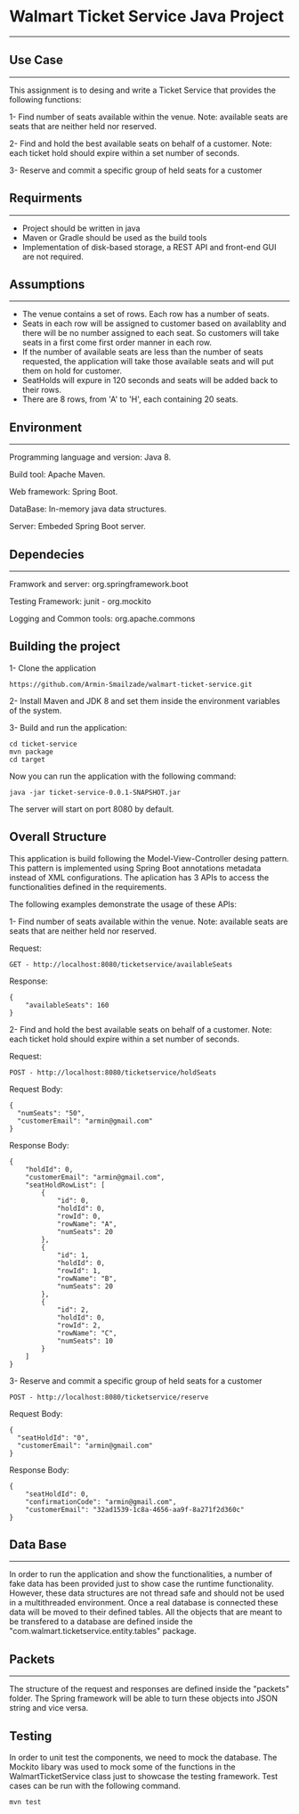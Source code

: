 # Walmart Ticket Service Java Project
---

## Use Case
---

This assignment is to desing and write a Ticket Service that provides the following functions:

1- Find number of seats available within the venue.
Note: available seats are seats that are neither held nor reserved.

2- Find and hold the best available seats on behalf of a customer. 
Note: each ticket hold should expire within a set number of seconds.

3- Reserve and commit a specific group of held seats for a customer

## Requirments
---

- Project should be written in java
- Maven or Gradle should be used as the build tools
- Implementation of disk-based storage, a REST API and front-end GUI are not required.

## Assumptions
---

- The venue contains a set of rows. Each row has a number of seats.
- Seats in each row will be assigned to customer based on availablity and there will be no number assigned to each seat. So customers will take seats in a first come first order manner in each row. 
- If the number of available seats are less than the number of seats requested, the application will take those available seats and will put them on hold for customer.
- SeatHolds will expure in 120 seconds and seats will be added back to their rows.
- There are 8 rows, from 'A' to 'H', each containing 20 seats. 

## Environment
---

Programming language and version: Java 8.

Build tool: Apache Maven.

Web framework: Spring Boot.

DataBase: In-memory java data structures.

Server: Embeded Spring Boot server.

## Dependecies
---

Framwork and server:
org.springframework.boot

Testing Framework:
junit - 
org.mockito

Logging and Common tools:
org.apache.commons

## Building the project

1- Clone the application

```
https://github.com/Armin-Smailzade/walmart-ticket-service.git
```
    
2- Install Maven and JDK 8 and set them inside the environment variables of the system. 

3- Build and run the application:

```
cd ticket-service
mvn package
cd target
```

Now you can run the application with the following command:

```
java -jar ticket-service-0.0.1-SNAPSHOT.jar
```

The server will start on port 8080 by default.

## Overall Structure

This application is build following the Model-View-Controller desing pattern. This pattern is implemented using Spring Boot annotations metadata instead of XML configurations. The aplication has 3 APIs to access the functionalities defined in the requirements.

The following examples demonstrate the usage of these APIs:

1- Find number of seats available within the venue.
Note: available seats are seats that are neither held nor reserved.

Request:

```
GET - http://localhost:8080/ticketservice/availableSeats
```

Response:
```
{
    "availableSeats": 160
}
```

2- Find and hold the best available seats on behalf of a customer. 
Note: each ticket hold should expire within a set number of seconds.

Request:

```
POST - http://localhost:8080/ticketservice/holdSeats
```

Request Body:
```
{
  "numSeats": "50",
  "customerEmail": "armin@gmail.com"
}
```

Response Body:
```
{
    "holdId": 0,
    "customerEmail": "armin@gmail.com",
    "seatHoldRowList": [
        {
            "id": 0,
            "holdId": 0,
            "rowId": 0,
            "rowName": "A",
            "numSeats": 20
        },
        {
            "id": 1,
            "holdId": 0,
            "rowId": 1,
            "rowName": "B",
            "numSeats": 20
        },
        {
            "id": 2,
            "holdId": 0,
            "rowId": 2,
            "rowName": "C",
            "numSeats": 10
        }
    ]
}
```

3- Reserve and commit a specific group of held seats for a customer

```
POST - http://localhost:8080/ticketservice/reserve
```

Request Body:
```
{
  "seatHoldId": "0",
  "customerEmail": "armin@gmail.com"
}
```

Response Body:
```
{
    "seatHoldId": 0,
    "confirmationCode": "armin@gmail.com",
    "customerEmail": "32ad1539-1c8a-4656-aa9f-8a271f2d360c"
}
```
## Data Base
---
In order to run the application and show the functionalities, a number of fake data has been provided just to show case the runtime functionality. However, these data structures are not thread safe and should not be used in a multithreaded environment. Once a real database is connected these data will be moved to their defined tables. All the objects that are meant to be transfered to a database are defined inside the "com.walmart.ticketservice.entity.tables" package.

## Packets
---
The structure of the request and responses are defined inside the "packets" folder. The Spring framework will be able to turn these objects into JSON string and vice versa. 

## Testing

In order to unit test the components, we need to mock the database. The Mockito libary was used to mock some of the functions in the WalmartTicketService class just to showcase the testing framework. Test cases can be run with the following command.

```
mvn test
```



